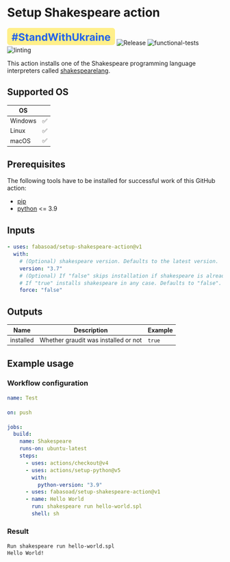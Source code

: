 # Setup Shakespeare action

[![Stand With Ukraine](https://raw.githubusercontent.com/vshymanskyy/StandWithUkraine/main/badges/StandWithUkraine.svg)](https://stand-with-ukraine.pp.ua)
![Release](https://img.shields.io/github/v/release/fabasoad/setup-shakespeare-action?include_prereleases)
![functional-tests](https://github.com/fabasoad/setup-shakespeare-action/actions/workflows/functional-tests.yml/badge.svg)
![linting](https://github.com/fabasoad/setup-shakespeare-action/actions/workflows/linting.yml/badge.svg)

This action installs one of the Shakespeare programming language interpreters
called [shakespearelang](https://pypi.org/project/shakespearelang/).

## Supported OS

<!-- prettier-ignore-start -->
| OS      |                    |
|---------|--------------------|
| Windows | :white_check_mark: |
| Linux   | :white_check_mark: |
| macOS   | :white_check_mark: |
<!-- prettier-ignore-end -->

## Prerequisites

The following tools have to be installed for successful work of this GitHub action:

- [pip](https://pypi.org/project/pip)
- [python](https://www.python.org/) <= 3.9

## Inputs

```yaml
- uses: fabasoad/setup-shakespeare-action@v1
  with:
    # (Optional) shakespeare version. Defaults to the latest version.
    version: "3.7"
    # (Optional) If "false" skips installation if shakespeare is already installed.
    # If "true" installs shakespeare in any case. Defaults to "false".
    force: "false"
```

## Outputs

<!-- prettier-ignore-start -->
| Name      | Description                          | Example |
|-----------|--------------------------------------|---------|
| installed | Whether graudit was installed or not | `true`  |
<!-- prettier-ignore-end -->

## Example usage

### Workflow configuration

```yaml
name: Test

on: push

jobs:
  build:
    name: Shakespeare
    runs-on: ubuntu-latest
    steps:
      - uses: actions/checkout@v4
      - uses: actions/setup-python@v5
        with:
          python-version: "3.9"
      - uses: fabasoad/setup-shakespeare-action@v1
      - name: Hello World
        run: shakespeare run hello-world.spl
        shell: sh
```

### Result

```shell
Run shakespeare run hello-world.spl
Hello World!
```
